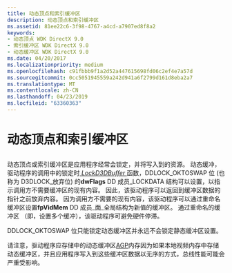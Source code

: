 ```yaml
---
title: 动态顶点和索引缓冲区
description: 动态顶点和索引缓冲区
ms.assetid: 81ee22c6-3f98-4767-a4cd-a7907ed8f8a2
keywords:
- 动态顶点 WDK DirectX 9.0
- 索引缓冲区 WDK DirectX 9.0
- 动态缓冲区 WDK DirectX 9.0
ms.date: 04/20/2017
ms.localizationpriority: medium
ms.openlocfilehash: c91fbbb9f1a2d52a447615698fd06c2ef4e7a57d
ms.sourcegitcommit: 0cc5051945559a242d941a6f2799d161d8eba2a7
ms.translationtype: MT
ms.contentlocale: zh-CN
ms.lasthandoff: 04/23/2019
ms.locfileid: "63360363"
---
```

# <a name="dynamic-vertex-and-index-buffers"></a>动态顶点和索引缓冲区


## <span id="ddk_dynamic_vertex_and_index_buffers_gg"></span><span id="DDK_DYNAMIC_VERTEX_AND_INDEX_BUFFERS_GG"></span>


动态顶点或索引缓冲区是应用程序经常会锁定，并将写入到的资源。 动态缓冲，驱动程序的调用中的锁定时[ *LockD3DBuffer* ](https://msdn.microsoft.com/library/windows/hardware/ff568216)函数，DDLOCK\_OKTOSWAP 位 (也称为 D3DLOCK\_放弃位) 的**dwFlags** DD 成员\_LOCKDATA 结构可以设置，以指示调用方不需要缓冲区的现有内容。 因此，该驱动程序可以返回到缓冲区数据的指针之前放弃内容。 因为调用方不需要的现有内容，该驱动程序可以通过重命名缓冲区设置**fpVidMem** DD 成员\_面\_全局结构为新值的缓冲区。 通过重命名的缓冲区 （即，设置多个缓冲），该驱动程序可避免硬件停滞。

DDLOCK\_OKTOSWAP 位只能锁定动态缓冲区并永远不会锁定静态缓冲区设置。

请注意，驱动程序应存储中的动态缓冲区[AGP](agp-support.md)内存因为如果本地视频内存中存储动态缓冲区，并且应用程序写入到这些缓冲区数据以无序的方式，总线性能可能会严重受影响。

 

 





